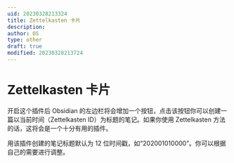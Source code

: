 ```yaml
---
uid: 20230328213324
title: Zettelkasten 卡片
description: 
author: OS
type: other
draft: true
modified: 20230328213724
---
```

# Zettelkasten 卡片

开启这个插件后 Obsidian 的左边栏将会增加一个按钮，点击该按钮你可以创建一篇以当前时间（Zettelkasten ID）为标题的笔记。如果你使用 Zettelkasten 方法的话，这将会是一个十分有用的插件。

用该插件创建的笔记标题默认为 12 位时间戳，如“202001010000”。你可以根据自己的需要进行调整。